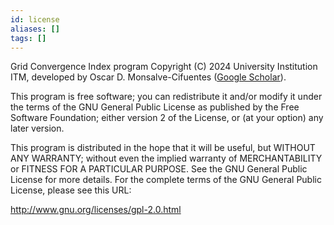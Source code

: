 ```yaml
---
id: license
aliases: []
tags: []
---
```


Grid Convergence Index program Copyright (C) 2024 University Institution ITM, developed by Oscar D. Monsalve-Cifuentes ([Google Scholar](https://scholar.google.com/citations?user=xZFlJKYAAAAJ&hl=en)).

This program is free software; you can redistribute it and/or modify it under the terms of the GNU General Public License as published by
the Free Software Foundation; either version 2 of the License, or (at your option) any later version.

This program is distributed in the hope that it will be useful, but WITHOUT ANY WARRANTY; without even the implied warranty of
MERCHANTABILITY or FITNESS FOR A PARTICULAR PURPOSE. See the GNU General Public License for more details.  For the complete terms of the
GNU General Public License, please see this URL:

http://www.gnu.org/licenses/gpl-2.0.html
